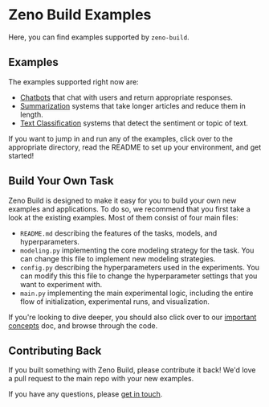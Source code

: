 # Zeno Build Examples

Here, you can find examples supported by `zeno-build`.

## Examples

The examples supported right now are:

- [Chatbots](chatbot/) that chat with users and return appropriate responses.
- [Summarization](summarization/) systems that take longer articles and reduce
  them in length.
- [Text Classification](text_classification/) systems that detect the sentiment
  or topic of text.

If you want to jump in and run any of the examples, click over to the appropriate
directory, read the README to set up your environment, and get
started!

## Build Your Own Task

Zeno Build is designed to make it easy for you to build your own new examples and
applications. To do so, we recommend that you first take a look at the existing
examples. Most of them consist of four main files:

- `README.md` describing the features of the tasks, models, and hyperparameters.
- `modeling.py` implementing the core modeling strategy for the task. You can
  change this file to implement new modeling strategies.
- `config.py` describing the hyperparameters used in the experiments. You can
  modify this this file to change the hyperparameter settings that you want to
  experiment with.
- `main.py` implementing the main experimental logic, including the entire flow
  of initialization, experimental runs, and visualization.

If you're looking to dive deeper, you should also click over to our [important
concepts](CONCEPTS.md) doc, and browse through the code.

## Contributing Back

If you built something with Zeno Build, please contribute it back! We'd love a
pull request to the main repo with your new examples.

If you have any questions, please [get in touch](../README.md#get-in-touch).
